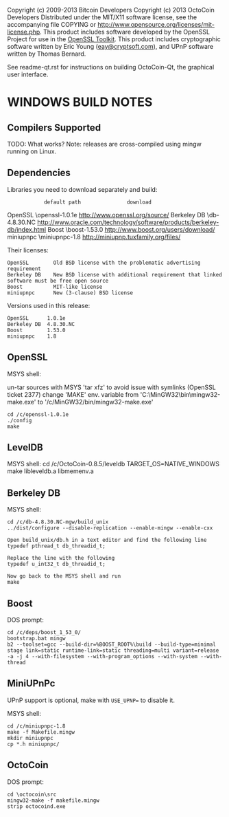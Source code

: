 Copyright (c) 2009-2013 Bitcoin Developers
Copyright (c) 2013 OctoCoin Developers
Distributed under the MIT/X11 software license, see the accompanying
file COPYING or http://www.opensource.org/licenses/mit-license.php.
This product includes software developed by the OpenSSL Project for use in the [OpenSSL Toolkit](http://www.openssl.org/). This product includes
cryptographic software written by Eric Young ([eay@cryptsoft.com](mailto:eay@cryptsoft.com)), and UPnP software written by Thomas Bernard.


See readme-qt.rst for instructions on building OctoCoin-Qt, the
graphical user interface.

WINDOWS BUILD NOTES
===================

Compilers Supported
-------------------
TODO: What works?
Note: releases are cross-compiled using mingw running on Linux.


Dependencies
------------
Libraries you need to download separately and build:

                default path               download
OpenSSL         \openssl-1.0.1e        http://www.openssl.org/source/
Berkeley DB     \db-4.8.30.NC          http://www.oracle.com/technology/software/products/berkeley-db/index.html
Boost           \boost-1.53.0          http://www.boost.org/users/download/
miniupnpc       \miniupnpc-1.8         http://miniupnp.tuxfamily.org/files/

Their licenses:

	OpenSSL        Old BSD license with the problematic advertising requirement
	Berkeley DB    New BSD license with additional requirement that linked software must be free open source
	Boost          MIT-like license
	miniupnpc      New (3-clause) BSD license

Versions used in this release:

	OpenSSL      1.0.1e
	Berkeley DB  4.8.30.NC
	Boost        1.53.0
	miniupnpc    1.8


OpenSSL
-------
MSYS shell:

un-tar sources with MSYS 'tar xfz' to avoid issue with symlinks (OpenSSL ticket 2377)
change 'MAKE' env. variable from 'C:\MinGW32\bin\mingw32-make.exe' to '/c/MinGW32/bin/mingw32-make.exe'

	cd /c/openssl-1.0.1e
	./config
	make

LevelDB
-------
MSYS shell:
	cd /c/OctoCoin-0.8.5/leveldb
	TARGET_OS=NATIVE_WINDOWS make libleveldb.a libmemenv.a
	
Berkeley DB
-----------
MSYS shell:

	cd /c/db-4.8.30.NC-mgw/build_unix
	../dist/configure --disable-replication --enable-mingw --enable-cxx
	
	Open build_unix/db.h in a text editor and find the following line
	typedef pthread_t db_threadid_t;

	Replace the line with the following
	typedef u_int32_t db_threadid_t;

	Now go back to the MSYS shell and run
	make

Boost
-----
DOS prompt:

	cd /c/deps/boost_1_53_0/
	bootstrap.bat mingw
	b2 --toolset=gcc --build-dir=%BOOST_ROOT%\build --build-type=minimal stage link=static runtime-link=static threading=multi variant=release -a -j 4 --with-filesystem --with-program_options --with-system --with-thread

MiniUPnPc
---------
UPnP support is optional, make with `USE_UPNP=` to disable it.

MSYS shell:

	cd /c/miniupnpc-1.8
	make -f Makefile.mingw
	mkdir miniupnpc
	cp *.h miniupnpc/

OctoCoin
-------
DOS prompt:

	cd \octocoin\src
	mingw32-make -f makefile.mingw
	strip octocoind.exe
